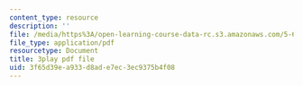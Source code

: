 ```yaml
---
content_type: resource
description: ''
file: /media/https%3A/open-learning-course-data-rc.s3.amazonaws.com/5-61-physical-chemistry-fall-2017/3f65d39ea933d8ade7ec3ec9375b4f08_zq0KO8Gmrm0.pdf
file_type: application/pdf
resourcetype: Document
title: 3play pdf file
uid: 3f65d39e-a933-d8ad-e7ec-3ec9375b4f08
---
```

